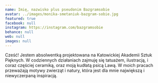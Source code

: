 ```yaml
---
name: Imię, nazwisko plus pseudonim Bazgramsobie
avatar: ../images/monika-smetaniuk-bazgram-sobie.jpg
featured: true
facebook: null
instagram: https://instagram.com/bazgramsobie
behance: null
web: null
images: null
---
```

Cześć! Jestem absolwentką projektowana na Katowickiej Akademii Sztuk Pięknych. W codziennych działaniach zajmuję się tatuażem, ilustracją, i coraz częściej ceramiką, oraz moją kudłatą psicą Lawą. W moich pracach przeważają motywy zwierząt i natury, która jest dla mnie największą i niewyczerpaną inspiracją.
